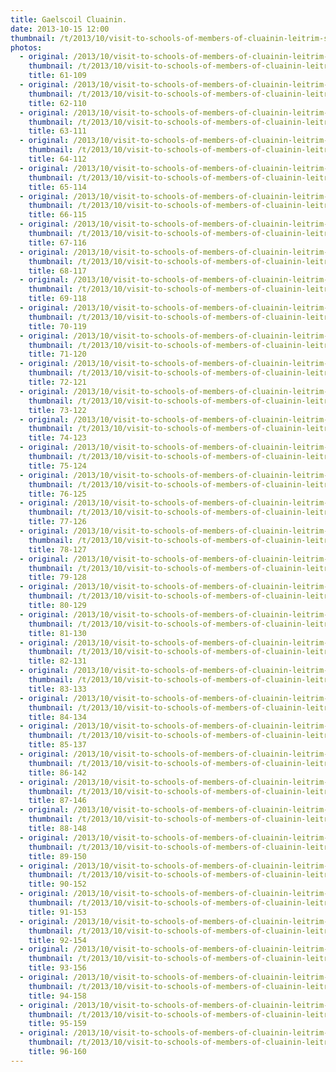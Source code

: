 ```yaml
---
title: Gaelscoil Cluainin.
date: 2013-10-15 12:00
thumbnail: /t/2013/10/visit-to-schools-of-members-of-cluainin-leitrim-senior-hurling-champions/gaelscoil-cluainin/61-109.jpg
photos:
  - original: /2013/10/visit-to-schools-of-members-of-cluainin-leitrim-senior-hurling-champions/gaelscoil-cluainin/61-109.jpg
    thumbnail: /t/2013/10/visit-to-schools-of-members-of-cluainin-leitrim-senior-hurling-champions/gaelscoil-cluainin/61-109.jpg
    title: 61-109
  - original: /2013/10/visit-to-schools-of-members-of-cluainin-leitrim-senior-hurling-champions/gaelscoil-cluainin/62-110.jpg
    thumbnail: /t/2013/10/visit-to-schools-of-members-of-cluainin-leitrim-senior-hurling-champions/gaelscoil-cluainin/62-110.jpg
    title: 62-110
  - original: /2013/10/visit-to-schools-of-members-of-cluainin-leitrim-senior-hurling-champions/gaelscoil-cluainin/63-111.jpg
    thumbnail: /t/2013/10/visit-to-schools-of-members-of-cluainin-leitrim-senior-hurling-champions/gaelscoil-cluainin/63-111.jpg
    title: 63-111
  - original: /2013/10/visit-to-schools-of-members-of-cluainin-leitrim-senior-hurling-champions/gaelscoil-cluainin/64-112.jpg
    thumbnail: /t/2013/10/visit-to-schools-of-members-of-cluainin-leitrim-senior-hurling-champions/gaelscoil-cluainin/64-112.jpg
    title: 64-112
  - original: /2013/10/visit-to-schools-of-members-of-cluainin-leitrim-senior-hurling-champions/gaelscoil-cluainin/65-114.jpg
    thumbnail: /t/2013/10/visit-to-schools-of-members-of-cluainin-leitrim-senior-hurling-champions/gaelscoil-cluainin/65-114.jpg
    title: 65-114
  - original: /2013/10/visit-to-schools-of-members-of-cluainin-leitrim-senior-hurling-champions/gaelscoil-cluainin/66-115.jpg
    thumbnail: /t/2013/10/visit-to-schools-of-members-of-cluainin-leitrim-senior-hurling-champions/gaelscoil-cluainin/66-115.jpg
    title: 66-115
  - original: /2013/10/visit-to-schools-of-members-of-cluainin-leitrim-senior-hurling-champions/gaelscoil-cluainin/67-116.jpg
    thumbnail: /t/2013/10/visit-to-schools-of-members-of-cluainin-leitrim-senior-hurling-champions/gaelscoil-cluainin/67-116.jpg
    title: 67-116
  - original: /2013/10/visit-to-schools-of-members-of-cluainin-leitrim-senior-hurling-champions/gaelscoil-cluainin/68-117.jpg
    thumbnail: /t/2013/10/visit-to-schools-of-members-of-cluainin-leitrim-senior-hurling-champions/gaelscoil-cluainin/68-117.jpg
    title: 68-117
  - original: /2013/10/visit-to-schools-of-members-of-cluainin-leitrim-senior-hurling-champions/gaelscoil-cluainin/69-118.jpg
    thumbnail: /t/2013/10/visit-to-schools-of-members-of-cluainin-leitrim-senior-hurling-champions/gaelscoil-cluainin/69-118.jpg
    title: 69-118
  - original: /2013/10/visit-to-schools-of-members-of-cluainin-leitrim-senior-hurling-champions/gaelscoil-cluainin/70-119.jpg
    thumbnail: /t/2013/10/visit-to-schools-of-members-of-cluainin-leitrim-senior-hurling-champions/gaelscoil-cluainin/70-119.jpg
    title: 70-119
  - original: /2013/10/visit-to-schools-of-members-of-cluainin-leitrim-senior-hurling-champions/gaelscoil-cluainin/71-120.jpg
    thumbnail: /t/2013/10/visit-to-schools-of-members-of-cluainin-leitrim-senior-hurling-champions/gaelscoil-cluainin/71-120.jpg
    title: 71-120
  - original: /2013/10/visit-to-schools-of-members-of-cluainin-leitrim-senior-hurling-champions/gaelscoil-cluainin/72-121.jpg
    thumbnail: /t/2013/10/visit-to-schools-of-members-of-cluainin-leitrim-senior-hurling-champions/gaelscoil-cluainin/72-121.jpg
    title: 72-121
  - original: /2013/10/visit-to-schools-of-members-of-cluainin-leitrim-senior-hurling-champions/gaelscoil-cluainin/73-122.jpg
    thumbnail: /t/2013/10/visit-to-schools-of-members-of-cluainin-leitrim-senior-hurling-champions/gaelscoil-cluainin/73-122.jpg
    title: 73-122
  - original: /2013/10/visit-to-schools-of-members-of-cluainin-leitrim-senior-hurling-champions/gaelscoil-cluainin/74-123.jpg
    thumbnail: /t/2013/10/visit-to-schools-of-members-of-cluainin-leitrim-senior-hurling-champions/gaelscoil-cluainin/74-123.jpg
    title: 74-123
  - original: /2013/10/visit-to-schools-of-members-of-cluainin-leitrim-senior-hurling-champions/gaelscoil-cluainin/75-124.jpg
    thumbnail: /t/2013/10/visit-to-schools-of-members-of-cluainin-leitrim-senior-hurling-champions/gaelscoil-cluainin/75-124.jpg
    title: 75-124
  - original: /2013/10/visit-to-schools-of-members-of-cluainin-leitrim-senior-hurling-champions/gaelscoil-cluainin/76-125.jpg
    thumbnail: /t/2013/10/visit-to-schools-of-members-of-cluainin-leitrim-senior-hurling-champions/gaelscoil-cluainin/76-125.jpg
    title: 76-125
  - original: /2013/10/visit-to-schools-of-members-of-cluainin-leitrim-senior-hurling-champions/gaelscoil-cluainin/77-126.jpg
    thumbnail: /t/2013/10/visit-to-schools-of-members-of-cluainin-leitrim-senior-hurling-champions/gaelscoil-cluainin/77-126.jpg
    title: 77-126
  - original: /2013/10/visit-to-schools-of-members-of-cluainin-leitrim-senior-hurling-champions/gaelscoil-cluainin/78-127.jpg
    thumbnail: /t/2013/10/visit-to-schools-of-members-of-cluainin-leitrim-senior-hurling-champions/gaelscoil-cluainin/78-127.jpg
    title: 78-127
  - original: /2013/10/visit-to-schools-of-members-of-cluainin-leitrim-senior-hurling-champions/gaelscoil-cluainin/79-128.jpg
    thumbnail: /t/2013/10/visit-to-schools-of-members-of-cluainin-leitrim-senior-hurling-champions/gaelscoil-cluainin/79-128.jpg
    title: 79-128
  - original: /2013/10/visit-to-schools-of-members-of-cluainin-leitrim-senior-hurling-champions/gaelscoil-cluainin/80-129.jpg
    thumbnail: /t/2013/10/visit-to-schools-of-members-of-cluainin-leitrim-senior-hurling-champions/gaelscoil-cluainin/80-129.jpg
    title: 80-129
  - original: /2013/10/visit-to-schools-of-members-of-cluainin-leitrim-senior-hurling-champions/gaelscoil-cluainin/81-130.jpg
    thumbnail: /t/2013/10/visit-to-schools-of-members-of-cluainin-leitrim-senior-hurling-champions/gaelscoil-cluainin/81-130.jpg
    title: 81-130
  - original: /2013/10/visit-to-schools-of-members-of-cluainin-leitrim-senior-hurling-champions/gaelscoil-cluainin/82-131.jpg
    thumbnail: /t/2013/10/visit-to-schools-of-members-of-cluainin-leitrim-senior-hurling-champions/gaelscoil-cluainin/82-131.jpg
    title: 82-131
  - original: /2013/10/visit-to-schools-of-members-of-cluainin-leitrim-senior-hurling-champions/gaelscoil-cluainin/83-133.jpg
    thumbnail: /t/2013/10/visit-to-schools-of-members-of-cluainin-leitrim-senior-hurling-champions/gaelscoil-cluainin/83-133.jpg
    title: 83-133
  - original: /2013/10/visit-to-schools-of-members-of-cluainin-leitrim-senior-hurling-champions/gaelscoil-cluainin/84-134.jpg
    thumbnail: /t/2013/10/visit-to-schools-of-members-of-cluainin-leitrim-senior-hurling-champions/gaelscoil-cluainin/84-134.jpg
    title: 84-134
  - original: /2013/10/visit-to-schools-of-members-of-cluainin-leitrim-senior-hurling-champions/gaelscoil-cluainin/85-137.jpg
    thumbnail: /t/2013/10/visit-to-schools-of-members-of-cluainin-leitrim-senior-hurling-champions/gaelscoil-cluainin/85-137.jpg
    title: 85-137
  - original: /2013/10/visit-to-schools-of-members-of-cluainin-leitrim-senior-hurling-champions/gaelscoil-cluainin/86-142.jpg
    thumbnail: /t/2013/10/visit-to-schools-of-members-of-cluainin-leitrim-senior-hurling-champions/gaelscoil-cluainin/86-142.jpg
    title: 86-142
  - original: /2013/10/visit-to-schools-of-members-of-cluainin-leitrim-senior-hurling-champions/gaelscoil-cluainin/87-146.jpg
    thumbnail: /t/2013/10/visit-to-schools-of-members-of-cluainin-leitrim-senior-hurling-champions/gaelscoil-cluainin/87-146.jpg
    title: 87-146
  - original: /2013/10/visit-to-schools-of-members-of-cluainin-leitrim-senior-hurling-champions/gaelscoil-cluainin/88-148.jpg
    thumbnail: /t/2013/10/visit-to-schools-of-members-of-cluainin-leitrim-senior-hurling-champions/gaelscoil-cluainin/88-148.jpg
    title: 88-148
  - original: /2013/10/visit-to-schools-of-members-of-cluainin-leitrim-senior-hurling-champions/gaelscoil-cluainin/89-150.jpg
    thumbnail: /t/2013/10/visit-to-schools-of-members-of-cluainin-leitrim-senior-hurling-champions/gaelscoil-cluainin/89-150.jpg
    title: 89-150
  - original: /2013/10/visit-to-schools-of-members-of-cluainin-leitrim-senior-hurling-champions/gaelscoil-cluainin/90-152.jpg
    thumbnail: /t/2013/10/visit-to-schools-of-members-of-cluainin-leitrim-senior-hurling-champions/gaelscoil-cluainin/90-152.jpg
    title: 90-152
  - original: /2013/10/visit-to-schools-of-members-of-cluainin-leitrim-senior-hurling-champions/gaelscoil-cluainin/91-153.jpg
    thumbnail: /t/2013/10/visit-to-schools-of-members-of-cluainin-leitrim-senior-hurling-champions/gaelscoil-cluainin/91-153.jpg
    title: 91-153
  - original: /2013/10/visit-to-schools-of-members-of-cluainin-leitrim-senior-hurling-champions/gaelscoil-cluainin/92-154.jpg
    thumbnail: /t/2013/10/visit-to-schools-of-members-of-cluainin-leitrim-senior-hurling-champions/gaelscoil-cluainin/92-154.jpg
    title: 92-154
  - original: /2013/10/visit-to-schools-of-members-of-cluainin-leitrim-senior-hurling-champions/gaelscoil-cluainin/93-156.jpg
    thumbnail: /t/2013/10/visit-to-schools-of-members-of-cluainin-leitrim-senior-hurling-champions/gaelscoil-cluainin/93-156.jpg
    title: 93-156
  - original: /2013/10/visit-to-schools-of-members-of-cluainin-leitrim-senior-hurling-champions/gaelscoil-cluainin/94-158.jpg
    thumbnail: /t/2013/10/visit-to-schools-of-members-of-cluainin-leitrim-senior-hurling-champions/gaelscoil-cluainin/94-158.jpg
    title: 94-158
  - original: /2013/10/visit-to-schools-of-members-of-cluainin-leitrim-senior-hurling-champions/gaelscoil-cluainin/95-159.jpg
    thumbnail: /t/2013/10/visit-to-schools-of-members-of-cluainin-leitrim-senior-hurling-champions/gaelscoil-cluainin/95-159.jpg
    title: 95-159
  - original: /2013/10/visit-to-schools-of-members-of-cluainin-leitrim-senior-hurling-champions/gaelscoil-cluainin/96-160.jpg
    thumbnail: /t/2013/10/visit-to-schools-of-members-of-cluainin-leitrim-senior-hurling-champions/gaelscoil-cluainin/96-160.jpg
    title: 96-160
---
```

